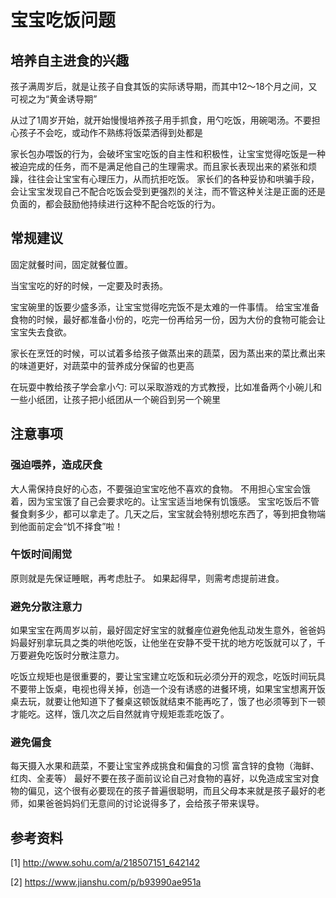 # 宝宝吃饭问题 

## 培养自主进食的兴趣

孩子满周岁后，就是让孩子自食其饭的实际诱导期，而其中12～18个月之间，又可视之为“黄金诱导期”

从过了1周岁开始，就开始慢慢培养孩子用手抓食，用勺吃饭，用碗喝汤。不要担心孩子不会吃，或动作不熟练将饭菜洒得到处都是

家长包办喂饭的行为，会破坏宝宝吃饭的自主性和积极性，让宝宝觉得吃饭是一种被迫完成的任务，而不是满足他自己的生理需求。而且家长表现出来的紧张和烦躁，往往会让宝宝有心理压力，从而抗拒吃饭。
家长们的各种妥协和哄骗手段，会让宝宝发现自己不配合吃饭会受到更强烈的关注，而不管这种关注是正面的还是负面的，都会鼓励他持续进行这种不配合吃饭的行为。


## 常规建议

固定就餐时间，固定就餐位置。

当宝宝吃的好的时候，一定要及时表扬。

宝宝碗里的饭要少盛多添，让宝宝觉得吃完饭不是太难的一件事情。
给宝宝准备食物的时候，最好都准备小份的，吃完一份再给另一份，因为大份的食物可能会让宝宝失去食欲。

家长在烹饪的时候，可以试着多给孩子做蒸出来的蔬菜，因为蒸出来的菜比煮出来的味道更好，对蔬菜中的营养成分保留的也更高

在玩耍中教给孩子学会拿小勺: 可以采取游戏的方式教授，比如准备两个小碗儿和一些小纸团，让孩子把小纸团从一个碗舀到另一个碗里


## 注意事项

### 强迫喂养，造成厌食

大人需保持良好的心态，不要强迫宝宝吃他不喜欢的食物。
不用担心宝宝会饿着，因为宝宝饿了自己会要求吃的。让宝宝适当地保有饥饿感。
宝宝吃饭后不管餐食剩多少，都可以拿走了。几天之后，宝宝就会特别想吃东西了，等到把食物端到他面前定会“饥不择食”啦！

### 午饭时间闹觉

原则就是先保证睡眠，再考虑肚子。
如果起得早，则需考虑提前进食。

### 避免分散注意力

如果宝宝在两周岁以前，最好固定好宝宝的就餐座位避免他乱动发生意外，爸爸妈妈最好别拿玩具之类的哄他吃饭，让他坐在安静不受干扰的地方吃饭就可以了，千万要避免吃饭时分散注意力。

吃饭立规矩也是很重要的，要让宝宝建立吃饭和玩必须分开的观念，吃饭时间玩具不要带上饭桌，电视也得关掉，创造一个没有诱惑的进餐环境，如果宝宝想离开饭桌去玩，就要让他知道下了餐桌这顿饭就结束不能再吃了，饿了也必须等到下一顿才能吃。这样，饿几次之后自然就肯守规矩乖乖吃饭了。

### 避免偏食

每天摄入水果和蔬菜，不要让宝宝养成挑食和偏食的习惯
富含锌的食物（海鲜、红肉、全麦等）
最好不要在孩子面前议论自己对食物的喜好，以免造成宝宝对食物的偏见，这个很有必要现在的孩子普遍很聪明，而且父母本来就是孩子最好的老师，如果爸爸妈妈们无意间的讨论说得多了，会给孩子带来误导。


## 参考资料

[1] http://www.sohu.com/a/218507151_642142

[2] https://www.jianshu.com/p/b93990ae951a
